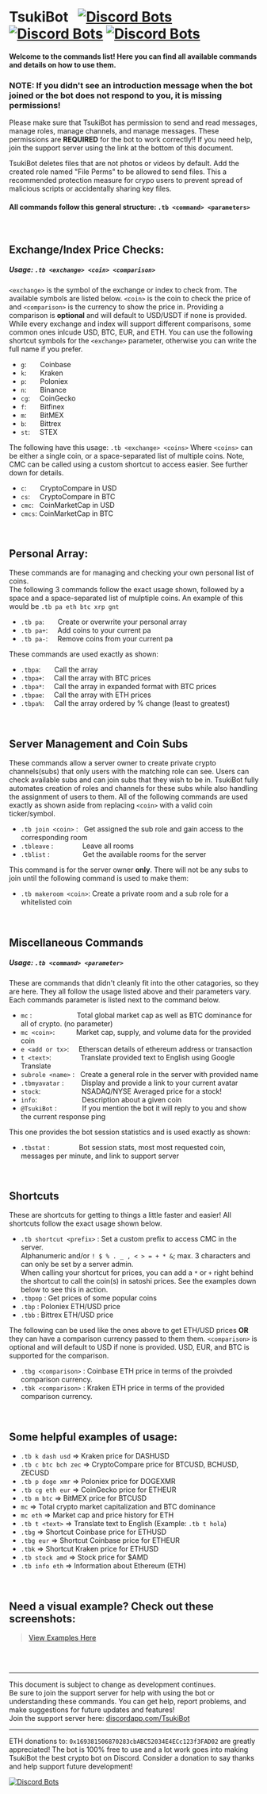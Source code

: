 TsukiBot  &nbsp; [![Discord Bots](https://discordbots.org/api/widget/status/506918730790600704.svg)](https://discordbots.org/bot/506918730790600704) [![Discord Bots](https://discordbots.org/api/widget/servers/506918730790600704.svg)](https://discordbots.org/bot/506918730790600704) [![Discord Bots](https://discordbots.org/api/widget/lib/506918730790600704.svg)](https://discordbots.org/bot/506918730790600704)
========

#### Welcome to the commands list! Here you can find all available commands and details on how to use them. <br>

### NOTE: If you didn't see an introduction message when the bot joined or the bot does not respond to you, it is missing permissions! 

Please make sure that TsukiBot has permission to send and read messages, manage roles, manage channels, and manage messages. These permissions are **REQUIRED** for the bot to work correctly!! If you need help, join the support server using the link at the bottom of this document.

TsukiBot deletes files that are not photos or videos by default. Add the created role named "File Perms" to be allowed to send files. This a recommended protection measure for crypo users to prevent spread of malicious scripts or accidentally sharing key files.

#### All commands follow this general structure: `.tb <command> <parameters>`

<br>


## Exchange/Index Price Checks:
##### Usage: `.tb <exchange> <coin> <comparison>` 
`<exchange>` is the symbol of the exchange or index to check from. The available symbols are listed below. `<coin>` is the coin to check the price of and `<comparison>` is the currency to show the price in. Providing a comparison is **optional** and will default to USD/USDT if none is provided. While every exchange and index will support different comparisons, some common ones inlcude USD, BTC, EUR, and ETH. You can use the following shortcut symbols for the `<exchange>` parameter, otherwise you can write the full name if you prefer.

+ `g`:   &nbsp; &nbsp; &nbsp; Coinbase
+ `k`:   &nbsp; &nbsp; &nbsp; Kraken
+ `p`:   &nbsp; &nbsp; &nbsp; Poloniex
+ `n`:   &nbsp; &nbsp; &nbsp;  Binance
+ `cg`:  &nbsp; &nbsp;  CoinGecko
+ `f`:   &nbsp; &nbsp; &nbsp;  Bitfinex
+ `m`:   &nbsp; &nbsp; &nbsp;  BitMEX
+ `b`:   &nbsp; &nbsp; &nbsp; Bittrex
+ `st`:  &nbsp; &nbsp; STEX

The following have this usage: `.tb <exchange> <coins>` Where `<coins>` can be either a single coin, or a space-separated list of multiple coins. Note, CMC can be called using a custom shortcut to access easier. See further down for details.
+ `c`:  &nbsp; &nbsp; &nbsp; CryptoCompare in USD
+ `cs`:  &nbsp; &nbsp; CryptoCompare in BTC
+ `cmc`:  &nbsp; CoinMarketCap in USD
+ `cmcs`:  CoinMarketCap in BTC

<br>

## Personal Array:
These commands are for managing and checking your own personal list of coins. <br>
The following 3 commands follow the exact usage shown, followed by a space and a space-separated list of mulptiple coins. An example of this would be `.tb pa eth btc xrp gnt`

+ `.tb pa`: &nbsp; &nbsp; &nbsp; Create or overwrite your personal array
+ `.tb pa+`: &nbsp; &nbsp; Add coins to your current pa
+ `.tb pa-`: &nbsp; &nbsp; Remove coins from your current pa

These commands are used exactly as shown:
+ `.tbpa`: &nbsp; &nbsp; &nbsp; Call the array
+ `.tbpa+`: &nbsp; &nbsp; Call the array with BTC prices
+ `.tbpa*`: &nbsp; &nbsp; Call the array in expanded format with BTC prices
+ `.tbpae`: &nbsp; &nbsp; Call the array with ETH prices
+ `.tbpa%`: &nbsp; &nbsp; Call the array ordered by % change (least to greatest)

<br>

## Server Management and Coin Subs
These commands allow a server owner to create private crypto channels(subs) that only users with the matching role can see. Users can check available subs and can join subs that they wish to be in. TsukiBot fully automates creation of roles and channels for these subs while also handling the assignment of users to them.
All of the following commands are used exactly as shown aside from replacing `<coin>` with a valid coin ticker/symbol.

+ `.tb join <coin>` : &nbsp; Get assigned the sub role and gain access to the corresponding room
+ `.tbleave` : &nbsp; &nbsp; &nbsp; &nbsp; &nbsp; &nbsp; &nbsp; Leave all rooms
+ `.tblist` : &nbsp; &nbsp; &nbsp; &nbsp; &nbsp; &nbsp; &nbsp; &nbsp; Get the available rooms for the server

This command is for the server owner **only**. There will not be any subs to join until the following command is used to make them:
+ `.tb makeroom <coin>`: Create a private room and a sub role for a whitelisted coin

<br>

## Miscellaneous Commands
##### Usage: `.tb <command> <parameter>` 
These are commands that didn't cleanly fit into the other catagories, so they are here. They all follow the usage listed above and their parameters vary. Each commands parameter is listed next to the command below.

+ `mc` : &nbsp; &nbsp; &nbsp; &nbsp; &nbsp; &nbsp; &nbsp; &nbsp; &nbsp; &nbsp; &nbsp; Total global market cap as well as BTC dominance for all of crypto. (no parameter)
+ `mc <coin>`:  &nbsp; &nbsp; &nbsp; &nbsp; &nbsp; Market cap, supply, and volume data for the provided coin
+ `e <add or tx>`:  &nbsp; &nbsp;  Etherscan details of ethereum address or transaction
+ `t <text>`:   &nbsp; &nbsp; &nbsp; &nbsp; &nbsp; &nbsp; &nbsp; Translate provided text to English using Google Translate
+ `subrole <name>` : &nbsp; Create a general role in the server with provided name
+ `.tbmyavatar` : &nbsp; &nbsp; &nbsp; &nbsp; Display and provide a link to your current avatar
+ `stock`:  &nbsp; &nbsp; &nbsp; &nbsp; &nbsp; &nbsp; &nbsp; &nbsp; &nbsp; &nbsp; NSADAQ/NYSE Averaged price for a stock!
+ `info`:  &nbsp; &nbsp; &nbsp; &nbsp; &nbsp; &nbsp; &nbsp; &nbsp; &nbsp; &nbsp; &nbsp; Description about a given coin
+ `@TsukiBot` : &nbsp; &nbsp; &nbsp; &nbsp; &nbsp; &nbsp; If you mention the bot it will reply to you and show the current response ping

This one provides the bot session statistics and is used exactly as shown:
+ `.tbstat` : &nbsp; &nbsp; &nbsp; &nbsp; &nbsp; &nbsp; &nbsp; Bot session stats, most most requested coin, messages per minute, and link to support server

<br>

## Shortcuts
These are shortcuts for getting to things a little faster and easier! All shortcuts follow the exact usage shown below.

+ `.tb shortcut <prefix>` : Set a custom prefix to access CMC in the server. <br>
Alphanumeric and/or `! $ % . _ , < > = + * &`; max. 3 characters and can only be set by a server admin.<br>
When calling your shortcut for prices, you can add a `*` or `+` right behind the shortcut to call the coin(s) in satoshi prices. See the examples down below to see this in action.
+ `.tbpop` : Get prices of some popular coins
+ `.tbp` : Poloniex ETH/USD price
+ `.tbb` : Bittrex ETH/USD price

The following can be used like the ones above to get ETH/USD prices **OR** they can have a comparison currency passed to them them. `<comparison>` is optional and will default to USD if none is provided. USD, EUR, and BTC is supported for the comparison.
+ `.tbg <comparison>` : Coinbase ETH price in terms of the proivded comparison currency. 
+ `.tbk <comparison>` : Kraken ETH price in terms of the provided comparison currency.

<br>

## Some helpful examples of usage:
+ `.tb k dash usd`    ⇒ Kraken price for DASHUSD
+ `.tb c btc bch zec` ⇒ CryptoCompare price for BTCUSD, BCHUSD, ZECUSD
+ `.tb p doge xmr`    ⇒ Poloniex price for DOGEXMR
+ `.tb cg eth eur`    ⇒ CoinGecko price for ETHEUR
+ `.tb m btc`         ⇒ BitMEX price for BTCUSD
+ `mc`                ⇒ Total crypto market capitalization and BTC dominance
+ `mc eth`            ⇒ Market cap and price history for ETH
+ `.tb t <text>`      ⇒ Translate text to English (Example: `.tb t hola`)
+ `.tbg`              ⇒ Shortcut Coinbase price for ETHUSD
+ `.tbg eur`          ⇒ Shortcut Coinbase price for ETHEUR
+ `.tbk`              ⇒ Shortcut Kraken price for ETHUSD
+ `.tb stock amd`     ⇒ Stock price for $AMD
+ `.tb info eth`      ⇒ Information about Ethereum (ETH)

<br>

## Need a visual example? Check out these screenshots:
<blockquote class="imgur-embed-pub" lang="en" data-id="a/sQaEkah"><a href="//imgur.com/a/sQaEkah">View Examples Here</a></blockquote>

<br><br>

---

This document is subject to change as development continues. <br>
Be sure to join the support server for help with using the bot or understanding these commands. You can get help, report problems, and make suggestions for future updates and features!<br>
Join the support server here: [discordapp.com/TsukiBot](https://discord.gg/VWNUbR5)

---

ETH donations to: `0x169381506870283cbABC52034E4ECc123f3FAD02` are greatly appreciated! The bot is 100% free to use and a lot work goes into making TsukiBot the best crypto bot on Discord. Consider a donation to say thanks and help support future development!

[![Discord Bots](https://discordbots.org/api/widget/506918730790600704.svg)](https://discordbots.org/bot/506918730790600704)
